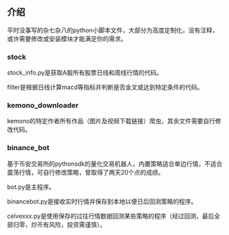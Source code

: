## 介绍
平时没事写的杂七杂八的python小脚本文件，大部分为高度定制化，没有注释，或许需要修改或安装模块才能满足你的需求。

### stock
stock_info.py是获取A股所有股票日线和周线行情的代码。

filter是根据日线计算macd等指标并判断是否金叉或达到特定条件的代码。

### kemono_downloader
kemono的特定作者所有作品（图片及视频下载链接）爬虫，其余文件需要自行修改代码。

### binance_bot
基于币安交易所的pythonsdk的量化交易机器人，内置策略适合单边行情，不适合震荡行情，可自行修改策略，曾取得了两天20个点的成绩。

bot.py是主程序。

binancebot.py是接收实时行情并保存到本地以便日后回测策略的程序。

celvexxx.py是使用保存的过往行情数据回测某些策略的程序（经过回测，最后全部归零，炒币有风险，投资需谨慎）。
